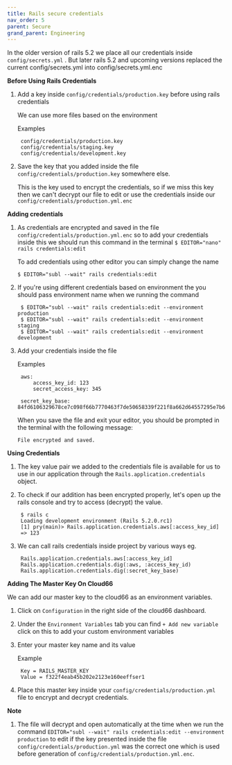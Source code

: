 ```yaml
---
title: Rails secure credentials
nav_order: 5
parent: Secure
grand_parent: Engineering
---
```

In the older version of rails 5.2 we place all our credentials inside  `config/secrets.yml` . But later rails 5.2 and upcoming versions replaced the current config/secrets.yml into config/secrets.yml.enc

**Before Using Rails Credentials**

1. Add a key inside `config/credentials/production.key` before using rails credentials 

	We can use more files based on the environment

	Examples

		config/credentials/production.key
		config/credentials/staging.key
		config/credentials/development.key

2. Save the key that you added inside the file `config/credentials/production.key` somewhere else.

	This is the key used to encrypt the credentials, so if we miss this key then we can't decrypt our file to edit or use the credentials inside our `config/credentials/production.yml.enc` 

**Adding credentials**

1. As credentials are encrypted and saved in the file `config/credentials/production.yml.enc` so to add your credentials inside this we should run this command in the terminal
	`$ EDITOR="nano" rails credentials:edit`

	To add credentials using other editor you can simply change the name

	`$ EDITOR="subl --wait" rails credentials:edit`

2. If you're using different credentials based on environment the you should pass environment name when we running the command

		$ EDITOR="subl --wait" rails credentials:edit --environment production
		$ EDITOR="subl --wait" rails credentials:edit --environment staging
		$ EDITOR="subl --wait" rails credentials:edit --environment development

3. Add your credentials inside the file

	Examples

		aws:
			access_key_id: 123
			secret_access_key: 345
			
		secret_key_base: 84fd6106329678ce7c098f66b7770463f7de50658339f221f8a662d64557295e7b6977c32cba10a00a573868799d9adb04f6e783acc31ef56704161572d9ee3b

	When you save the file and exit your editor, you should be prompted in the terminal with the following message:

	`File encrypted and saved.`

**Using Credentials**
1. The key value pair we added to the credentials file is available for us to use in our application through the `Rails.application.credentials` object.

2. To check if our addition has been encrypted properly, let's open up the rails console and try to access (decrypt) the value.
		
		$ rails c
		Loading development environment (Rails 5.2.0.rc1)
		[1] pry(main)> Rails.application.credentials.aws[:access_key_id]
		=> 123

3. We can call rails credentials inside  project by various ways
	eg. 

		Rails.application.credentials.aws[:access_key_id]
		Rails.application.credentials.dig(:aws, :access_key_id) 
		Rails.application.credentials.dig(:secret_key_base)

**Adding The Master Key On Cloud66**

We can add our master key to the cloud66 as an environment variables. 
1. Click on `Configuration` in the right side of the cloud66 dashboard.
2. Under the `Environment Variables` tab you can find `+ Add new variable` click on this to add your custom environment variables
3. Enter your master key name and its value

	Example

		Key = RAILS_MASTER_KEY
		Value = f322f4eab45b202e2123e160eeffser1
4. Place this master key inside your `config/credentials/production.yml` file to encrypt and decrypt credentials.

**Note**
1. The file will decrypt and open automatically at the time when we run the command `EDITOR="subl --wait" rails credentials:edit --environment production` to edit if the key presented inside the file `config/credentials/production.yml` was the correct one which is used before generation of `config/credentials/production.yml.enc`.